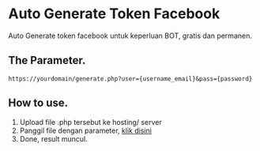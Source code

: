 # Auto Generate Token Facebook
Auto Generate token facebook untuk keperluan BOT, gratis dan permanen.

## The Parameter.
```
https://yourdomain/generate.php?user={username_email}&pass={password}
```

## How to use.
1. Upload file .php tersebut ke hosting/ server
2. Panggil file dengan parameter, [klik disini](#the-parameter)
3. Done, result muncul.
